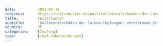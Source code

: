 ```yaml
---
date:          2021-04-15
redirect:      https://reitschuster.de/post/kollateralschaeden-der-corona-impfungen-verstoerende-erfahrungsberichte/
title:         reitschuster
subtitle:      'Kollateralschäden der Corona-Impfungen: verstörende Erfahrungsberichte'
country:       DE
categories:    [Impfung]
tags:          [impf-nebenwirkungen]
---
```

